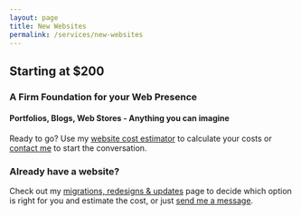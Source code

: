 ```yaml
---
layout: page
title: New Websites
permalink: /services/new-websites
---
```

## Starting at $200

### A Firm Foundation for your Web Presence

#### Portfolios, Blogs, Web Stores - Anything you can imagine

Ready to go? Use my [website cost estimator](/services/new-website/cost-estimator) to calculate your costs or [contact me](/contact) to start the conversation.

### Already have a website?

Check out my [migrations, redesigns & updates](/services/migrations-redesigns-updates/) page to decide which option is right for you and estimate the cost, or just [send me a message](/contact).

<br>

## 
